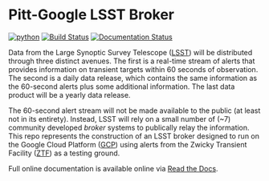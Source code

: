 # Pitt-Google LSST Broker

[![python](https://img.shields.io/badge/python-3.7-g.svg)]()
[![Build Status](https://travis-ci.com/mwvgroup/Pitt-Google-Broker.svg?branch=master)](https://travis-ci.com/mwvgroup/Pitt-Google-Broker)
[![Documentation Status](https://readthedocs.org/projects/pitt-broker/badge/?version=latest)](https://pitt-broker.readthedocs.io/en/latest/?badge=latest)

Data from the Large Synoptic Survey Telescope ([LSST](https://www.lsst.org)) will be distributed through three distinct avenues. The first is a real-time stream of alerts that provides information on transient targets within 60 seconds of observation. The second is a daily data release, which contains the same information as the 60-second alerts plus some additional information. The last data product will be a yearly data release.

The 60-second alert stream will not be made available to the public (at least not in its entirety). Instead, LSST will rely on a small number of (~7) community developed *broker* systems to publically relay the information. This repo represents the construction of an LSST broker designed to run on the Google Cloud Platform ([GCP](https://cloud.google.com)) using alerts from the Zwicky Transient Facility ([ZTF](https://www.ztf.caltech.edu)) as a testing ground.

Full online documentation is available online via [Read the Docs](https://pitt-broker.readthedocs.io/en/latest/index.html).
